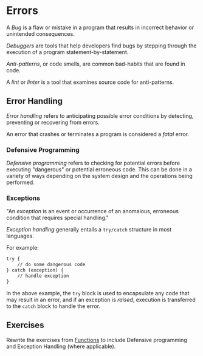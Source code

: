 # Errors

A _Bug_ is a flaw or mistake in a program that results in incorrect behavior or unintended consequences.

_Debuggers_ are tools that help developers find bugs by stepping through the execution of a program statement-by-statement.

_Anti-patterns_, or code smells, are common bad-habits that are found in code.

A _lint_ or _linter_ is a tool that examines source code for anti-patterns.

## Error Handling

_Error handling_ refers to anticipating possible error conditions by detecting, preventing or recovering from errors.

An error that crashes or terminates a program is considered a _fatal_ error.

### Defensive Programming

_Defensive programming_ refers to checking for potential errors before executing "dangerous" or potential erroneous code. This can be done in a variety of ways depending on the system design and the operations being performed.

### Exceptions

"An _exception_ is an event or occurrence of an anomalous, erroneous condition that requires special handling."

_Exception handling_ generally entails a `try/catch` structure in most languages.

For example:

```txt
try {
    // do some dangerous code
} catch (exception) {
    // handle exception
}
```

In the above example, the `try` block is used to encapsulate any code that may result in an error, and if an exception is _raised_, execution is transferred to the `catch` block to handle the error.

## Exercises

Rewrite the exercises from [Functions](./functions.md#exercises) to include Defensive programming and Exception Handling (where applicable).
